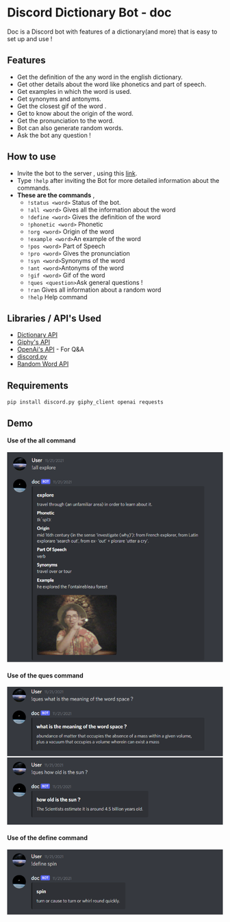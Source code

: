 # Discord Dictionary Bot - doc 
Doc is a Discord bot with features of a dictionary(and more) that is easy to set up and use !

## Features
* Get the definition of the any word in the english dictionary. 
* Get other details about the word like phonetics and part of speech.
* Get examples in which the word is used.
* Get synonyms and antonyms.
* Get the closest gif of the word .  
* Get to know about the origin of the word. 
* Get the pronunciation to the word.
* Bot can also generate random words. 
* Ask the bot any question ! 

## How to use 
* Invite the bot to the server , using this [link](https://discord.com/api/oauth2/authorize?client_id=910594616502390825&permissions=8&scope=bot).
* Type `!help` after inviting the Bot for more detailed information about the commands. 
* **These are the commands** , 
    * ``!status <word>`` Status of the bot.
    * ``!all <word>``    Gives all the information about the word 
    * ``!define <word>`` Gives the definition of the word
    * ``!phonetic <word>``   Phonetic
    * ``!org <word>``    Origin of the word
    * ``!example <word>``An example of the word
    * ``!pos <word>`` Part of Speech
    * ``!pro <word>`` Gives the pronunciation
    * ``!syn <word>``Synonyms of the word
    * ``!ant <word>``Antonyms of the word
    * ``!gif <word>`` Gif of the word 
    * ``!ques <question>``Ask general questions !
    * ``!ran`` Gives all information about a random word 
    * ``!help`` Help command

## Libraries / API's Used 
* [Dictionary API](https://dictionaryapi.dev/)
* [Giphy's API](https://developers.giphy.com/)
* [OpenAi's API](https://openai.com/) - For Q&A 
* [discord.py](https://discordpy.readthedocs.io/en/stable/)
* [Random Word API](https://random-word-api.herokuapp.com)

## Requirements 
```
pip install discord.py giphy_client openai requests
```

## Demo 
#### Use of the all command
   ![all command](https://github.com/vinayakj02/Discord-Dictionary-Bot/blob/main/imgs/all-command.png)
#### Use of the ques command
![ques command](https://github.com/vinayakj02/Discord-Dictionary-Bot/blob/main/imgs/ques-command.png)
![ques command](https://github.com/vinayakj02/Discord-Dictionary-Bot/blob/main/imgs/ques-command2.png)
#### Use of the define command 
![define command](https://github.com/vinayakj02/Discord-Dictionary-Bot/blob/main/imgs/define-command.png)
